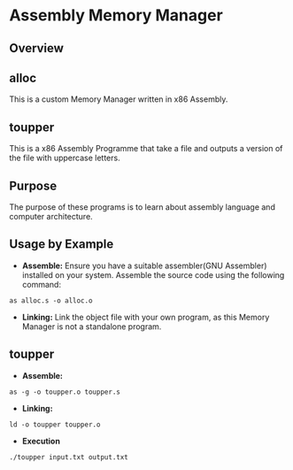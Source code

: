 # Assembly Memory Manager

## Overview
## alloc
This is a custom Memory Manager written in x86 Assembly.

## toupper
This is a x86 Assembly Programme that take a file and outputs a version of the file with uppercase letters.

## Purpose

The purpose of these programs is to learn about assembly language and computer architecture.

## Usage by Example

- **Assemble:**
Ensure you have a suitable assembler(GNU Assembler) installed on your system.
Assemble the source code using the following command:
```
as alloc.s -o alloc.o
```
- **Linking:**
Link the object file with your own program, as this Memory Manager is not a standalone program.

## toupper
- **Assemble:**
```
as -g -o toupper.o toupper.s
```
- **Linking:**
```
ld -o toupper toupper.o
```
- **Execution**
```
./toupper input.txt output.txt
```
